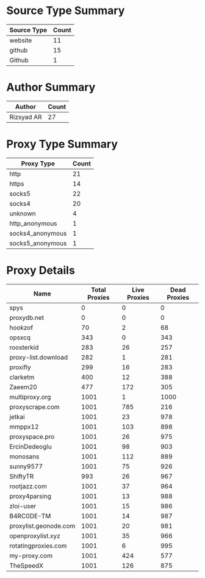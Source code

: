 # Source Type Summary

| Source Type | Count |
|-------------|-------|
| website | 11 |
| github | 15 |
| Github | 1 |


# Author Summary

| Author | Count |
|--------|-------|
| Rizsyad AR | 27 |


# Proxy Type Summary

| Proxy Type | Count |
|------------|-------|
| http | 21 |
| https | 14 |
| socks5 | 22 |
| socks4 | 20 |
| unknown | 4 |
| http_anonymous | 1 |
| socks4_anonymous | 1 |
| socks5_anonymous | 1 |


# Proxy Details

| Name | Total Proxies | Live Proxies | Dead Proxies |
|------|---------------|--------------|---------------|
| spys | 0 | 0 | 0 |
| proxydb.net | 0 | 0 | 0 |
| hookzof | 70 | 2 | 68 |
| opsxcq | 343 | 0 | 343 |
| roosterkid | 283 | 26 | 257 |
| proxy-list.download | 282 | 1 | 281 |
| proxifly | 299 | 16 | 283 |
| clarketm | 400 | 12 | 388 |
| Zaeem20 | 477 | 172 | 305 |
| multiproxy.org | 1001 | 1 | 1000 |
| proxyscrape.com | 1001 | 785 | 216 |
| jetkai | 1001 | 23 | 978 |
| mmppx12 | 1001 | 103 | 898 |
| proxyspace.pro | 1001 | 26 | 975 |
| ErcinDedeoglu | 1001 | 98 | 903 |
| monosans | 1001 | 112 | 889 |
| sunny9577 | 1001 | 75 | 926 |
| ShiftyTR | 993 | 26 | 967 |
| rootjazz.com | 1001 | 37 | 964 |
| proxy4parsing | 1001 | 13 | 988 |
| zloi-user | 1001 | 15 | 986 |
| B4RC0DE-TM | 1001 | 14 | 987 |
| proxylist.geonode.com | 1001 | 20 | 981 |
| openproxylist.xyz | 1001 | 35 | 966 |
| rotatingproxies.com | 1001 | 6 | 995 |
| my-proxy.com | 1001 | 424 | 577 |
| TheSpeedX | 1001 | 126 | 875 |
